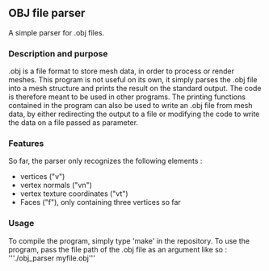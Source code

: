 ## OBJ file parser
A simple parser for .obj files.

### Description and purpose
.obj is a file format to store mesh data, in order to process or render meshes.
This program is not useful on its own, it simply parses the .obj file into a mesh structure and prints the result on the standard output.
The code is therefore meant to be used in other programs.
The printing functions contained in the program can also be used to write an .obj file from mesh data, by either redirecting the output to a file or modifying the code to write the data on a file passed as parameter.

### Features
So far, the parser only recognizes the following elements :
- vertices ("v")
- vertex normals ("vn")
- vertex texture coordinates ("vt")
- Faces ("f"), only containing three vertices so far

### Usage
To compile the program, simply type 'make' in the repository.
To use the program, pass the file path of the .obj file as an argument like so :
'''./obj_parser myfile.obj'''
